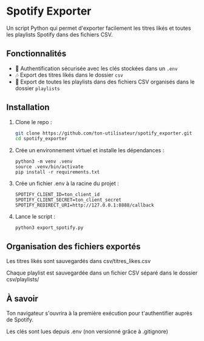 # Spotify Exporter

Un script Python qui permet d'exporter facilement les titres likés et toutes les playlists Spotify dans des fichiers CSV.

## Fonctionnalités

- 🔐 Authentification sécurisée avec les clés stockées dans un `.env`
- 🎶 Export des titres likés dans le dossier `csv`
- 📂 Export de toutes les playlists dans des fichiers CSV organisés dans le dossier `playlists`

## Installation

1. Clone le repo :

   ```bash
   git clone https://github.com/ton-utilisateur/spotify_exporter.git
   cd spotify_exporter
   ```

2. Crée un environnement virtuel et installe les dépendances :

   ```
   python3 -m venv .venv
   source .venv/bin/activate
   pip install -r requirements.txt
   ```

3. Crée un fichier .env à la racine du projet :

   ```
   SPOTIFY_CLIENT_ID=ton_client_id
   SPOTIFY_CLIENT_SECRET=ton_client_secret
   SPOTIFY_REDIRECT_URI=http://127.0.0.1:8888/callback
   ```

4. Lance le script :

   ```
   python3 export_spotify.py
   ```

## Organisation des fichiers exportés

Les titres likés sont sauvegardés dans csv/titres_likes.csv

Chaque playlist est sauvegardée dans un fichier CSV séparé dans le dossier csv/playlists/

## À savoir

Ton navigateur s'ouvrira à la première exécution pour t'authentifier auprès de Spotify.

Les clés sont lues depuis .env (non versionné grâce à .gitignore)

